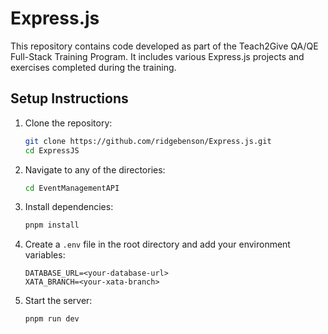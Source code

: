 # Express.js

This repository contains code developed as part of the Teach2Give QA/QE Full-Stack Training Program. It includes various Express.js projects and exercises completed during the training.

## Setup Instructions

1. Clone the repository:
    ```sh
    git clone https://github.com/ridgebenson/Express.js.git
    cd ExpressJS
    ```

2. Navigate to any of the directories:
    ```sh
    cd EventManagementAPI
    ```

3. Install dependencies:
    ```sh
    pnpm install
    ```

3. Create a `.env` file in the root directory and add your environment variables:
    ```env
    DATABASE_URL=<your-database-url>
    XATA_BRANCH=<your-xata-branch>
    ```

4. Start the server:
    ```sh
    pnpm run dev
    ```